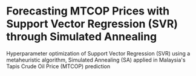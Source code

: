 # Forecasting MTCOP Prices with Support Vector Regression (SVR) through Simulated Annealing
Hyperparameter optimization of Support Vector Regression (SVR) using a metaheuristic algorithm, Simulated Annealing (SA) applied in Malaysia's Tapis Crude Oil Price (MTCOP) prediction
